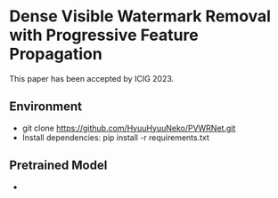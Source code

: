 # Dense Visible Watermark Removal with Progressive Feature Propagation
This paper has been accepted by ICIG 2023.
## Environment
- git clone https://github.com/HyuuHyuuNeko/PVWRNet.git
- Install dependencies: pip install -r requirements.txt
## Pretrained Model
- 
